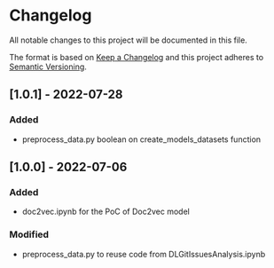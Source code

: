 # Changelog
All notable changes to this project will be documented in this file.

The format is based on [Keep a Changelog](http://keepachangelog.com/en/1.0.0/)
and this project adheres to [Semantic Versioning](http://semver.org/spec/v2.0.0.html).

## [1.0.1] - 2022-07-28
### Added
- preprocess_data.py boolean on create_models_datasets function

## [1.0.0] - 2022-07-06
### Added
- doc2vec.ipynb for the PoC of Doc2vec model
### Modified
- preprocess_data.py to reuse code from DLGitIssuesAnalysis.ipynb


